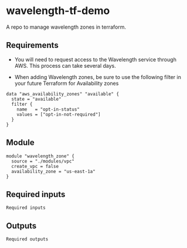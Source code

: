 # wavelength-tf-demo

A repo to manage wavelength zones in terraform.
## Requirements

- You will need to request access to the Wavelength service through AWS. This process can take several days.

- When adding Wavelength zones, be sure to use the following filter in your future Terraform for Availability zones

```
data "aws_availability_zones" "available" {
  state = "available"
  filter {
    name   = "opt-in-status"
    values = ["opt-in-not-required"]
  }
}
```

## Module

```
module "wavelength_zone" {
  source = "./modules/vpc"
  create_vpc = false
  availability_zone = "us-east-1a"
}
```

## Required inputs

```
Required inputs
```

## Outputs

```
Required outputs
```
